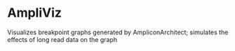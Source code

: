 # AmpliViz
Visualizes breakpoint graphs generated by AmpliconArchitect; simulates the effects of long read data on the graph
